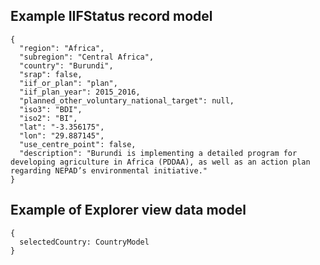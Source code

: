 ## Example IIFStatus record model

```  
{
  "region": "Africa",
  "subregion": "Central Africa",
  "country": "Burundi",
  "srap": false,
  "iif_or_plan": "plan",
  "iif_plan_year": 2015_2016,
  "planned_other_voluntary_national_target": null,
  "iso3": "BDI",
  "iso2": "BI",
  "lat": "-3.356175",
  "lon": "29.887145",
  "use_centre_point": false,
  "description": "Burundi is implementing a detailed program for developing agriculture in Africa (PDDAA), as well as an action plan regarding NEPAD’s environmental initiative."
}
```


## Example of Explorer view data model

```
{
  selectedCountry: CountryModel
}
```